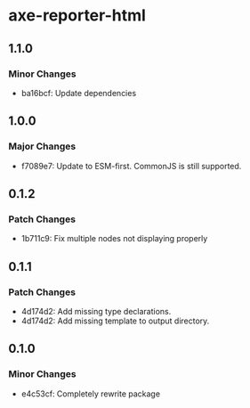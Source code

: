 # axe-reporter-html

## 1.1.0

### Minor Changes

- ba16bcf: Update dependencies

## 1.0.0

### Major Changes

- f7089e7: Update to ESM-first. CommonJS is still supported.

## 0.1.2

### Patch Changes

- 1b711c9: Fix multiple nodes not displaying properly

## 0.1.1

### Patch Changes

- 4d174d2: Add missing type declarations.
- 4d174d2: Add missing template to output directory.

## 0.1.0

### Minor Changes

- e4c53cf: Completely rewrite package
